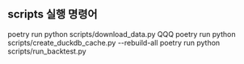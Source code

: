 ## scripts 실행 명령어
poetry run python scripts/download_data.py QQQ
poetry run python scripts/create_duckdb_cache.py --rebuild-all
poetry run python scripts/run_backtest.py